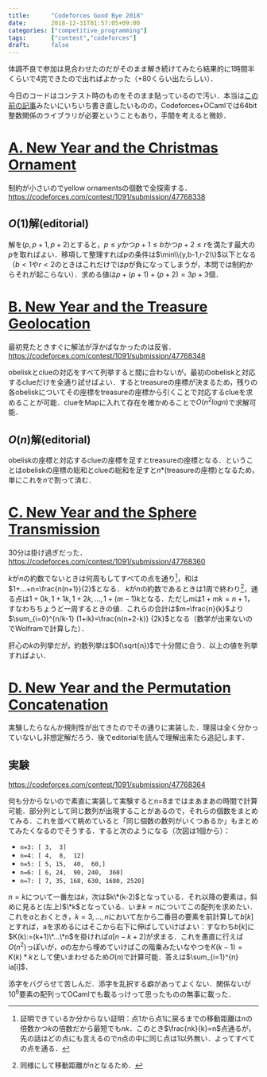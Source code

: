 ```yaml
---
title:      "Codeforces Good Bye 2018"
date:       2018-12-31T01:57:05+09:00
categories: ["competitive_programming"]
tags:       ["contest","codeforces"]
draft:      false
---
```


体調不良で参加は見合わせたのだがそのまま解き続けてみたら結果的に1時間半くらいで4完できたので出ればよかった（+80くらい出たらしい）．

<!--
来年は策に溺れず（？）コンテストに出るようにしたほうがよいかもしれない．でもレート変動的には得をしているのかも……[^cf]．
[^cf]: 個人的感触で大成功してもたいてい+30程度だが失敗すると普通に-60や-90くらい落ちるので．
-->

今日のコードはコンテスト時のものをそのまま貼っているので汚い．本当は[この前の記事](/posts/cf_edu_057)みたいにいちいち書き直したいものの，Codeforces+OCamlでは64bit整数関係のライブラリが必要ということもあり，手間を考えると微妙．

# [A. New Year and the Christmas Ornament](https://codeforces.com/contest/1091/problem/A)

制約が小さいのでyellow ornamentsの個数で全探索する．https://codeforces.com/contest/1091/submission/47768338

## $O(1)$解(editorial)

解を$(p,p+1,p+2)$とすると，$p \le y$かつ$p+1 \le b$かつ$p+2 \le r$を満たす最大の$p$を取ればよい．移項して整理すれば$p$の条件は$\min\\{y,b-1,r-2\\}$以下となる（$b<1$や$r<2$のときはこれだけでは$p$が負になってしまうが，本問では制約からそれが起こらない）．求める値は$p+(p+1)+(p+2)=3p+3$個．

# [B. New Year and the Treasure Geolocation](https://codeforces.com/contest/1091/problem/B)

最初見たときすぐに解法が浮かばなかったのは反省．https://codeforces.com/contest/1091/submission/47768348

obeliskとclueの対応をすべて列挙すると間に合わないが，最初のobeliskと対応するclueだけを全通り試せばよい．するとtreasureの座標が決まるため，残りの各obeliskについてその座標をtreasureの座標から引くことで対応するclueを求めることが可能．clueをMapに入れて存在を確かめることで$O(n^2 logn)$で求解可能．

## $O(n)$解(editorial)

obeliskの座標と対応するclueの座標を足すとtreasureの座標となる．ということはobeliskの座標の総和とclueの総和を足すと$n*$(treasureの座標)となるため，単にこれを$n$で割って済む．

# [C. New Year and the Sphere Transmission](https://codeforces.com/contest/1091/problem/C)

30分は掛け過ぎだった．https://codeforces.com/contest/1091/submission/47768360

$k$が$n$の約数でないときは何周もしてすべての点を通り[^hoge]，和は$1+...+n=\frac{n(n+1)}{2}$となる．
$k$が$n$の約数であるときは1周で終わり[^fugapiyo]，通る点は$1+0k,1+1k,1+2k,...,1+(m-1)k$となる．ただし$m$は$1+mk=n+1$，すなわちちょうど一周するときの値．これらの合計は$m=\frac{n}{k}$より$\sum_{i=0}^{n/k-1} (1+ik)=\frac{n(n+2-k)} {2k}$となる（数学が出来ないのでWolframで計算した）．

[^hoge]: 証明できているか分からない証明：点$1$から点$1$に戻るまでの移動距離は$n$の倍数かつ$k$の倍数だから最短でも$nk$．このとき$\frac{nk}{k}=n$点通るが，先の話はどの点にも言えるので$n$点の中に同じ点は$1$以外無い．よってすべての点を通る．

[^fugapiyo]: 同様にして移動距離が$n$となるため．

肝心の$k$の列挙だが，約数列挙は$O(\sqrt{n})$で十分間に合う．以上の値を列挙すればよい．

# [D. New Year and the Permutation Concatenation](https://codeforces.com/contest/1091/problem/D)

実験したらなんか規則性が出てきたのでその通りに実装した．理屈は全く分かっていないし非想定解だろう．後でeditorialを読んで理解出来たら追記します．

## 実験

https://codeforces.com/contest/1091/submission/47768364

何も分からないので素直に実装して実験するとn=8まではまあまあの時間で計算可能．部分列として同じ数列が出現することがあるので，それらの個数をまとめてみる．これを並べて眺めていると「同じ個数の数列がいくつあるか」もまとめてみたくなるのでそうする．すると次のようになる（次図は1個から）：

* `n=3: [ 3,  3]`
* `n=4: [ 4,  8,  12]` 
* `n=5: [ 5, 15,  40,  60,]`
* `n=6: [ 6, 24,  90, 240,  360]`
* `n=7: [ 7, 35, 168, 630, 1680, 2520]`

$n=k$について一番左は$k$，次は$k\*(k-2)$となっている．それ以降の要素は，斜めに見ると(左上)$\*k$となっている．いま$k=n$についてこの配列を求めたい．これを$a$とおくとき，$k=3,...,n$において左から二番目の要素を前計算して$b[k]$とすれば，aを求めるにはそこから右下に伸ばしていけばよい：すなわち$b[k]$に$K(k):=(k+1)\*...\*n$を掛ければ$a[n-k+2]$が求まる．これを愚直に行えば$O(n^2)$っぽいが，$a$の左から埋めていけばこの階乗みたいなやつを$K(k-1)=K(k)*k$として使いまわせるため$O(n)$で計算可能．答えは$\sum_{i=1}^{n} ia[i]$．

添字をバグらせて苦しんだ．添字を乱択する癖があってよくない．関係ないが$10^6$要素の配列ってOCamlでも載るっけって思ったものの無事に載った．

<!-- [^rv]: あるいは右からでも$K(k+1)=\frac{K(k)}{k+1}$を思い出せば逆元で求まったりするのかしら． -->



